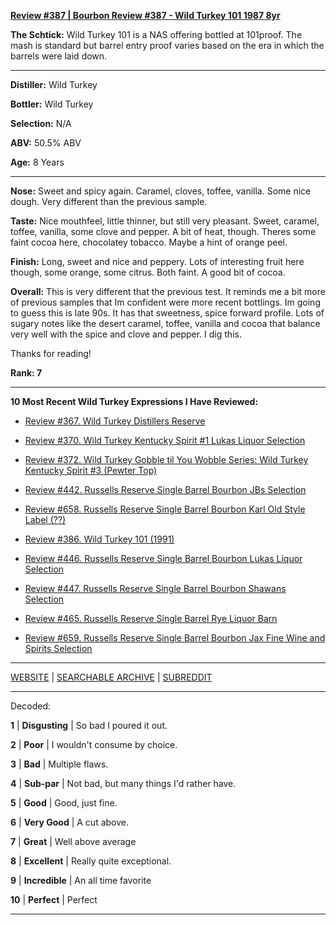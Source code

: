 
[**Review #387 | Bourbon Review #387 - Wild Turkey 101 1987 8yr**]( https://t8ke.review/review-387-wild-turkey-8-101-1987/)

**The Schtick:**  Wild Turkey 101 is a NAS offering bottled at 101proof. The mash is standard but barrel entry proof varies based on the era in which the barrels were laid down.

-----

**Distiller:** Wild Turkey

**Bottler:** Wild Turkey

**Selection:** N/A

**ABV:** 50.5% ABV

**Age:** 8 Years 

-----

**Nose:**  Sweet and spicy again. Caramel, cloves, toffee, vanilla. Some nice dough. Very different than the previous sample.

**Taste:** Nice mouthfeel, little thinner, but still very pleasant. Sweet, caramel, toffee, vanilla, some clove and pepper. A bit of heat, though. Theres some faint cocoa here, chocolatey tobacco. Maybe a hint of orange peel.

**Finish:** Long, sweet and nice and peppery. Lots of interesting fruit here though, some orange, some citrus. Both faint. A good bit of cocoa.

**Overall:** This is very different that the previous test. It reminds me a bit more of previous samples that Im confident were more recent bottlings. Im going to guess this is late 90s. It has that sweetness, spice forward profile. Lots of sugary notes like the desert caramel, toffee, vanilla and cocoa that balance very well with the spice and clove and pepper. I dig this.

Thanks for reading!

**Rank: 7**

----- 

**10 Most Recent Wild Turkey Expressions I Have Reviewed:** 

- [Review #367. Wild Turkey Distillers Reserve]( https://t8ke.review/review-367-wild-turkey-distillers-reserve-japan-export-13yr/) 

- [Review #370. Wild Turkey Kentucky Spirit #1 Lukas Liquor Selection]( https://t8ke.review/review-370-wild-turkey-kentucky-spirit-lukas-pick/) 

- [Review #372. Wild Turkey Gobble til You Wobble Series: Wild Turkey Kentucky Spirit #3 (Pewter Top)]( https://t8ke.review/review-372-wild-turkey-kentucky-spirit-pewter-top/) 

- [Review #442. Russells Reserve Single Barrel Bourbon JBs Selection]( https://t8ke.review/review-442-russells-reserve-single-barrel-bourbon-jbs/) 

- [Review #658. Russells Reserve Single Barrel Bourbon Karl Old Style Label (??)]( https://t8ke.review/review-658-russells-reserve-single-barrel-bourbon-karls-selection/) 

- [Review #386. Wild Turkey 101 (1991)]( https://t8ke.review/review-386-wild-turkey-8-101-1991/) 

- [Review #446. Russells Reserve Single Barrel Bourbon Lukas Liquor Selection]( https://t8ke.review/review-446-russells-reserve-single-barrel-bourbon-lukas-liquor-pick/) 

- [Review #447. Russells Reserve Single Barrel Bourbon Shawans Selection]( https://t8ke.review/review-447-russells-reserve-single-barrel-bourbon-shawans-pick/) 

- [Review #465. Russells Reserve Single Barrel Rye Liquor Barn]( https://t8ke.review/review-465-russells-reserve-single-barrel-rye-liquor-barn/) 

- [Review #659. Russells Reserve Single Barrel Bourbon Jax Fine Wine and Spirits Selection]( https://t8ke.review/review-659-russells-reserve-single-barrel-bourbon-jax-fine-wine-and-spirits-selection/) 

-----

[WEBSITE](https://t8ke.review) | [SEARCHABLE ARCHIVE](https://t8ke.review/review-archive/) | [SUBREDDIT](https://reddit.com/r/t8kereviews)

-----

Decoded:

**1** | **Disgusting** | So bad I poured it out.

**2** | **Poor** | I wouldn't consume by choice.

**3** | **Bad** | Multiple flaws.

**4** | **Sub-par** | Not bad, but many things I'd rather have.

**5** | **Good** | Good, just fine.

**6** | **Very Good** | A cut above.

**7** | **Great** | Well above average

**8** | **Excellent** | Really quite exceptional.

**9** | **Incredible** | An all time favorite

**10** | **Perfect** | Perfect

----

